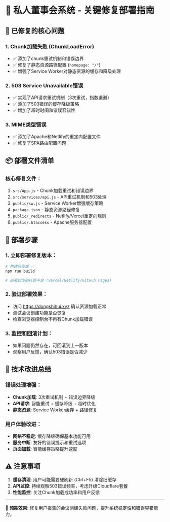 # 🚀 私人董事会系统 - 关键修复部署指南

## 🐛 已修复的核心问题

### 1. **Chunk加载失败 (ChunkLoadError)**
- ✅ 添加了chunk重试机制和错误边界
- ✅ 修复了静态资源路径配置 (`homepage: "/"`)
- ✅ 增强了Service Worker对静态资源的缓存和降级处理

### 2. **503 Service Unavailable错误**
- ✅ 实现了API请求重试机制（3次重试，指数退避）
- ✅ 添加了503错误的缓存降级策略
- ✅ 增加了超时时间和错误容错性

### 3. **MIME类型错误**
- ✅ 添加了Apache和Netlify的重定向配置文件
- ✅ 修复了SPA路由配置问题

## 📦 部署文件清单

### 核心修复文件：
1. `src/App.js` - Chunk加载重试和错误边界
2. `src/services/api.js` - API重试机制和503处理  
3. `public/sw.js` - Service Worker增强缓存策略
4. `package.json` - 静态资源路径修复
5. `public/_redirects` - Netlify/Vercel重定向规则
6. `public/.htaccess` - Apache服务器配置

## 🎯 部署步骤

### 1. 立即部署修复版本：
```bash
# 构建已完成 ✅
npm run build

# 部署到你的托管平台 (Vercel/Netlify/GitHub Pages)
```

### 2. 验证部署效果：
- 访问 https://dongshihui.xyz 确认资源加载正常
- 测试会议创建功能是否恢复
- 检查浏览器控制台不再有Chunk加载错误

### 3. 监控和回滚计划：
- 如果问题仍然存在，可回滚到上一版本
- 观察用户反馈，确认503错误是否减少

## 🔧 技术改进总结

### 错误处理增强：
- **Chunk加载**: 3次重试机制 + 错误边界降级
- **API请求**: 智能重试 + 缓存降级 + 超时优化
- **静态资源**: Service Worker缓存 + 路径修复

### 用户体验改进：
- **网络不稳定**: 缓存降级确保基本功能可用
- **服务中断**: 友好的错误提示和重试选项
- **页面加载**: 智能缓存策略提升速度

## ⚠️ 注意事项

1. **缓存清理**: 用户可能需要硬刷新 (Ctrl+F5) 清除旧缓存
2. **API监控**: 持续观察503错误频率，考虑升级Cloudflare套餐
3. **性能监控**: 关注Chunk加载成功率和用户反馈

---

🎯 **预期效果**: 修复用户报告的会议创建失败问题，提升系统稳定性和错误容错能力。